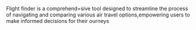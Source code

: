 Flight finder is a comprehend=sive tool designed to streamline the process of navigating and comparing various air travel options,empowering users to make informed decisions for their ourneys
